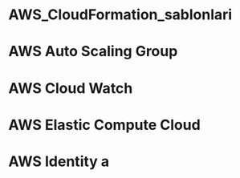 # AWS_CloudFormation_sablonlari
# AWS Auto Scaling Group
# AWS Cloud Watch
# AWS Elastic Compute Cloud
# AWS Identity a